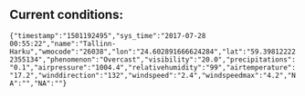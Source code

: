 ## Current conditions: 
 ``` {"timestamp":"1501192495","sys_time":"2017-07-28 00:55:22","name":"Tallinn-Harku","wmocode":"26038","lon":"24.602891666624284","lat":"59.398122222355134","phenomenon":"Overcast","visibility":"20.0","precipitations":"0.1","airpressure":"1004.4","relativehumidity":"99","airtemperature":"17.2","winddirection":"132","windspeed":"2.4","windspeedmax":"4.2","NA":"","NA":""} ```
